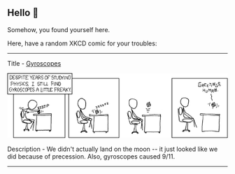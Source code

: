 ## Hello 👀

Somehow, you found yourself here.

Here, have a random XKCD comic for your troubles:

-----------------------------------

Title - [Gyroscopes](https://xkcd.com/332)

![Gyroscopes](./random_comic.png)

Description - We didn't actually land on the moon -- it just looked like we did because of precession.  Also, gyroscopes caused 9/11.

-----------------------------------